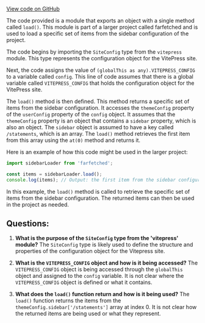 [View code on GitHub](https://github.com/igorkamyshev/farfetched/apps/website/docs/statements/statements.data.ts)

The code provided is a module that exports an object with a single method called `load()`. This module is part of a larger project called farfetched and is used to load a specific set of items from the sidebar configuration of the project.

The code begins by importing the `SiteConfig` type from the `vitepress` module. This type represents the configuration object for the VitePress site. 

Next, the code assigns the value of `(globalThis as any).VITEPRESS_CONFIG` to a variable called `config`. This line of code assumes that there is a global variable called `VITEPRESS_CONFIG` that holds the configuration object for the VitePress site. 

The `load()` method is then defined. This method returns a specific set of items from the sidebar configuration. It accesses the `themeConfig` property of the `userConfig` property of the `config` object. It assumes that the `themeConfig` property is an object that contains a `sidebar` property, which is also an object. The `sidebar` object is assumed to have a key called `/statements`, which is an array. The `load()` method retrieves the first item from this array using the `at(0)` method and returns it.

Here is an example of how this code might be used in the larger project:

```javascript
import sidebarLoader from 'farfetched';

const items = sidebarLoader.load();
console.log(items); // Output: the first item from the sidebar configuration for the '/statements' key
```

In this example, the `load()` method is called to retrieve the specific set of items from the sidebar configuration. The returned items can then be used in the project as needed.
## Questions: 
 1. **What is the purpose of the `SiteConfig` type from the 'vitepress' module?**
The `SiteConfig` type is likely used to define the structure and properties of the configuration object for the Vitepress site.

2. **What is the `VITEPRESS_CONFIG` object and how is it being accessed?**
The `VITEPRESS_CONFIG` object is being accessed through the `globalThis` object and assigned to the `config` variable. It is not clear where the `VITEPRESS_CONFIG` object is defined or what it contains.

3. **What does the `load()` function return and how is it being used?**
The `load()` function returns the items from the `themeConfig.sidebar['/statements']` array at index 0. It is not clear how the returned items are being used or what they represent.